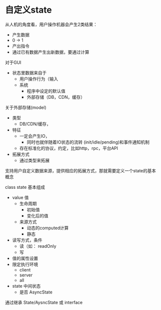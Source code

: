# 自定义state

从人机的角度看，用户操作机器会产生2类结果：
- 产生数据
 - 0 -> 1
- 产出指令
 - 通过已有数据产生出新数据，要通过计算

对于GUI
- 状态里数据来自于
  - 用户操作行为（输入
  - 系统
    - 程序中设定的默认值
    - 外部存储（DB，CDN，缓存）

关于外部存储(model)
- 类型
  - DB/CDN/缓存，
- 特征
  - 一定会产生IO，
    - 同时也就伴随着IO状态的流转 (init/idle/pending)和事件通知机制
  - 存在标准化的协议，约定，比如http，rpc，平台API
- 拓展方式
  - 通过类型来拓展


支持用户自定义数据来源，提供相应的拓展方式，那就需要定义一个state的基本概念

class state 基本组成
- value 值
  - 生命周期
    - 初始值
    - 变化后的值
  - 来源方式
    - 动态的computed计算
    - 静态
- 读写方式，条件
  - 读（如： readOnly
  - 写
- 值的属性设置
- 限定执行环境
  - client
  - server
  - all
- state 中间状态
  - 是否 AsyncState


通过继承 State/AysncState 或 interface
